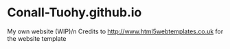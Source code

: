 # Conall-Tuohy.github.io
My own website (WIP)/n
Credits to http://www.html5webtemplates.co.uk for the website template
